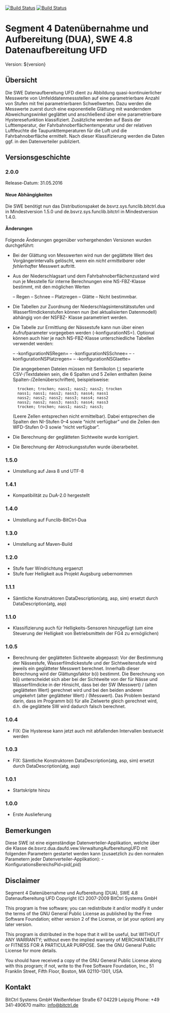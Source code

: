 [![Build Status](https://travis-ci.org/bitctrl/de.bsvrz.dua.daufd.svg?branch=master)](https://travis-ci.org/bitctrl/de.bsvrz.dua.daufd)
[![Build Status](https://api.bintray.com/packages/bitctrl/maven/de.bsvrz.dua.daufd/images/download.svg)](https://bintray.com/bitctrl/maven/de.bsvrz.dua.daufd)

# Segment 4 Datenübernahme und Aufbereitung (DUA), SWE 4.8 Datenaufbereitung UFD

Version: ${version}

## Übersicht

Die SWE Datenaufbereitung UFD dient zu Abbildung quasi-kontinuierlicher Messwerte von
Umfelddatenmessstellen auf eine parametrierbare Anzahl von Stufen mit frei parametrierbaren
Schwellwerten. Dazu werden die Messwerte zuerst durch eine exponentielle Glättung mit
wanderndem Abweichungswinkel geglättet und anschließend über eine parametrierbare
Hysteresefunktion klassifiziert. Zusätzliche werden auf Basis der Lufttemperatur, der
Fahrbahnoberflächentemperatur und der relativen Luftfeuchte die Taupunkttemperaturen
für die Luft und die Fahrbahnoberfläche ermittelt. Nach dieser Klassifizierung werden
die Daten ggf. in den Datenverteiler publiziert.

## Versionsgeschichte

### 2.0.0

Release-Datum: 31.05.2016

#### Neue Abhängigkeiten

Die SWE benötigt nun das Distributionspaket de.bsvrz.sys.funclib.bitctrl.dua in
Mindestversion 1.5.0 und de.bsvrz.sys.funclib.bitctrl in Mindestversion 1.4.0.

#### Änderungen

Folgende Änderungen gegenüber vorhergehenden Versionen wurden durchgeführt:

- Bei der Glättung von Messwerten wird nun der geglättete Wert des Vorgängerintervalls
  gelöscht, wenn ein *nicht ermittelbar*er oder *fehlerhaft*er Messwert
  auftritt.
- Aus der Niederschlagsart und dem Fahrbahnoberflächenzustand wird nun je Messtelle
  für interne Berechnungen eine NS-FBZ-Klasse bestimmt, mit den möglichen
  Werten

  – Regen
  – Schnee
  – Platzregen
  – Glätte
  – Nicht bestimmbar.
		
- Die Tabellen zur Zuordnung der Niederschlagsintensitätsstufen und Wasserfilmdickenstufen
  können nun (bei aktualisierten Datenmodell) abhängig von der NSFBZ-
  Klasse parametriert werden.
- Die Tabelle zur Ermittlung der Nässestufe kann nun über einen Aufrufparameter
  vorgegeben werden (-konfigurationNS=<Dateiname>). Optional können auch
  hier je nach NS-FBZ-Klasse unterschiedliche Tabellen verwendet werden:

  – -konfigurationNSRegen=<Dateiname>
  – -konfigurationNSSchnee=<Dateiname>
  – -konfigurationNSPlatzregen=<Dateiname>
  – -konfigurationNSGlaette=<Dateiname>

  Die angegebenen Dateien müssen mit Semikolon (;) separierte CSV-/Textdateien
  sein, die 6 Spalten und 5 Zeilen enthalten (keine Spalten-/Zeilenüberschriften),
  beispielsweise:

		trocken; trocken; nass1; nass2; nass2; trocken
		nass1; nass1; nass2; nass3; nass4; nass1
		nass2; nass2; nass2; nass3; nass4; nass2
		nass2; nass2; nass3; nass3; nass4; nass3
		trocken; trocken; nass1; nass2; nass3;

  (Leere Zellen entsprechen nicht ermittelbar). Dabei entsprechen die Spalten den
  NI-Stufen 0–4 sowie “nicht verfügbar” und die Zeilen den WFD-Stufen 0–3 sowie
  “nicht verfügbar”.
- Die Berechnung der geglätteten Sichtweite wurde korrigiert.
- Die Berechnung der Abtrockungsstufen wurde überarbeitet.

### 1.5.0

- Umstellung auf Java 8 und UTF-8

### 1.4.1

- Kompatibilität zu DuA-2.0 hergestellt

### 1.4.0

- Umstellung auf Funclib-BitCtrl-Dua

### 1.3.0

- Umstellung auf Maven-Build

### 1.2.0

  - Stufe fuer Windrichtung ergaenzt
  - Stufe fuer Helligkeit aus Projekt Augsburg uebernommen

### 1.1.1

  - Sämtliche Konstruktoren DataDescription(atg, asp, sim)
    ersetzt durch DataDescription(atg, asp)

### 1.1.0

  - Klassifizierung auch für Helligkeits-Sensoren hinzugefügt (um eine Steuerung der
    Helligkeit von Betriebsmitteln der FG4 zu ermöglichen)

### 1.0.5

  - Berechnung der geglätteten Sichtweite abgepasst:
    Vor der Bestimmung der Nässestufe, Wasserfilmdickestufe und der Sichtweitenstufe wird jeweils ein
    geglätteter Messwert berechnet. Innerhalb dieser Berechnung wird der Glättungsfaktor b(i) bestimmt.
    Die Berechnung von b(i) unterscheidet sich aber bei der Sichtweite von der für Nässe und Wasserfilmdicke
    in der Hinsicht, dass bei der SW (Messwert) / (alten geglätteten Wert) gerechnet wird und bei den beiden
    anderen umgekehrt (alter geglätteter Wert) / (Messwert).
	Das Problem bestand darin, dass im Programm b(i) für alle Zielwerte gleich gerechnet wird, d.h. die
	geglättete SW wird dadurch falsch berechnet.

### 1.0.4

  - FIX: Die Hysterese kann jetzt auch mit abfallenden Intervallen bestueckt werden

### 1.0.3

  - FIX: Sämtliche Konstruktoren DataDescription(atg, asp, sim) ersetzt durch
         DataDescription(atg, asp)

### 1.0.1

  - Startskripte hinzu

### 1.0.0

  - Erste Auslieferung




## Bemerkungen

Diese SWE ist eine eigenständige Datenverteiler-Applikation, welche über die Klasse
de.bsvrz.dua.daufd.vew.VerwaltungAufbereitungUFD mit folgenden Parametern gestartet werden kann
(zusaetzlich zu den normalen Parametern jeder Datenverteiler-Applikation):
	-KonfigurationsBereichsPid=pid(,pid)


## Disclaimer

Segment 4 Datenübernahme und Aufbereitung (DUA), SWE 4.8 Datenaufbereitung UFD
Copyright (C) 2007-2009 BitCtrl Systems GmbH

This program is free software; you can redistribute it and/or modify it under
the terms of the GNU General Public License as published by the Free Software
Foundation; either version 2 of the License, or (at your option) any later
version.

This program is distributed in the hope that it will be useful, but WITHOUT
ANY WARRANTY; without even the implied warranty of MERCHANTABILITY or FITNESS
FOR A PARTICULAR PURPOSE. See the GNU General Public License for more
details.

You should have received a copy of the GNU General Public License along with
this program; if not, write to the Free Software Foundation, Inc., 51
Franklin Street, Fifth Floor, Boston, MA 02110-1301, USA.


## Kontakt

BitCtrl Systems GmbH
Weißenfelser Straße 67
04229 Leipzig
Phone: +49 341-490670
mailto: info@bitctrl.de
